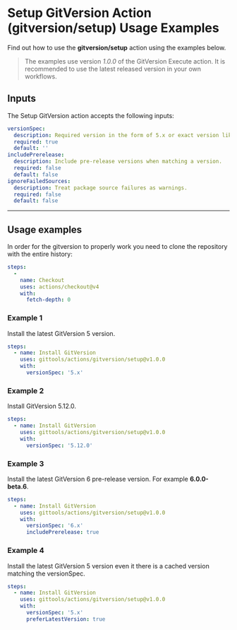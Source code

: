 # Setup GitVersion Action (gitversion/setup) Usage Examples

Find out how to use the **gitversion/setup** action using the examples below.

> The examples use version _1.0.0_ of the GitVersion Execute action.  It is recommended to use the latest released version in your own workflows.

## Inputs

The Setup GitVersion action accepts the following inputs:

```yaml
versionSpec:
  description: Required version in the form of 5.x or exact version like 5.12.0.
  required: true
  default: ''
includePrerelease:
  description: Include pre-release versions when matching a version.
  required: false
  default: false
ignoreFailedSources:
  description: Treat package source failures as warnings.
  required: false
  default: false
```

---

## Usage examples

In order for the gitversion to properly work you need to clone the repository with the entire history:

```yaml
steps:
  -
    name: Checkout
    uses: actions/checkout@v4
    with:
      fetch-depth: 0
```

### Example 1

Install the latest GitVersion 5 version.

```yaml
steps:
  - name: Install GitVersion
    uses: gittools/actions/gitversion/setup@v1.0.0
    with:
      versionSpec: '5.x'
```

### Example 2

Install GitVersion 5.12.0.

```yaml
steps:
  - name: Install GitVersion
    uses: gittools/actions/gitversion/setup@v1.0.0
    with:
      versionSpec: '5.12.0'
```

### Example 3

Install the latest GitVersion 6 pre-release version.  For example **6.0.0-beta.6**.

```yaml
steps:
  - name: Install GitVersion
    uses: gittools/actions/gitversion/setup@v1.0.0
    with:
      versionSpec: '6.x'
      includePrerelease: true
```

### Example 4

Install the latest GitVersion 5 version even it there is a cached version matching the versionSpec.

```yaml
steps:
  - name: Install GitVersion
    uses: gittools/actions/gitversion/setup@v1.0.0
    with:
      versionSpec: '5.x'
      preferLatestVersion: true
```
